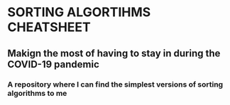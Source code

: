# SORTING ALGORTIHMS CHEATSHEET

## Makign the most of having to stay in during the COVID-19 pandemic

### A repository where I can find the simplest versions of sorting algorithms to me